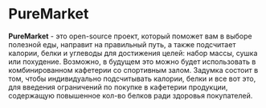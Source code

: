 # PureMarket

**PureMarket** - это open-source проект, который поможет вам в выборе полезной еды, направит на правильный путь, а также подсчитает калории, белки и углеводы для достижения целей: набор массы, сушка или похудение. Возможно, в будущем это можно будет использовать в комбинированном кафетерии со спортивным залом. Задумка состоит в том, чтобы индивидуально подсчитывать калории, белки и все вот это, для введения ограничений по покупке в кафетерии продукции, содержащую повышенное кол-во белков ради здоровья покупателей. 